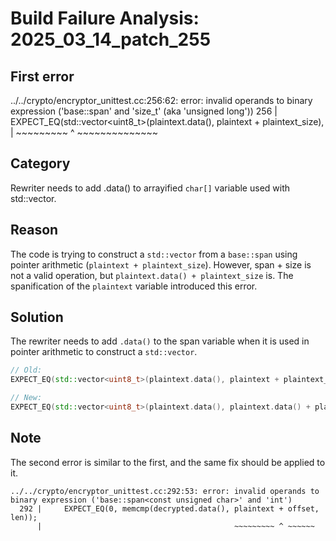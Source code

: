 # Build Failure Analysis: 2025_03_14_patch_255

## First error

../../crypto/encryptor_unittest.cc:256:62: error: invalid operands to binary expression ('base::span<const unsigned char>' and 'size_t' (aka 'unsigned long'))
  256 |   EXPECT_EQ(std::vector<uint8_t>(plaintext.data(), plaintext + plaintext_size),
      |                                                    ~~~~~~~~~ ^ ~~~~~~~~~~~~~~

## Category
Rewriter needs to add .data() to arrayified `char[]` variable used with std::vector.

## Reason
The code is trying to construct a `std::vector` from a `base::span` using pointer arithmetic (`plaintext + plaintext_size`). However, span + size is not a valid operation, but `plaintext.data() + plaintext_size` is. The spanification of the `plaintext` variable introduced this error.

## Solution
The rewriter needs to add `.data()` to the span variable when it is used in pointer arithmetic to construct a `std::vector`.
```c++
// Old:
EXPECT_EQ(std::vector<uint8_t>(plaintext.data(), plaintext + plaintext_size), decrypted_vec);

// New:
EXPECT_EQ(std::vector<uint8_t>(plaintext.data(), plaintext.data() + plaintext_size), decrypted_vec);
```

## Note
The second error is similar to the first, and the same fix should be applied to it.
```
../../crypto/encryptor_unittest.cc:292:53: error: invalid operands to binary expression ('base::span<const unsigned char>' and 'int')
  292 |     EXPECT_EQ(0, memcmp(decrypted.data(), plaintext + offset, len));
      |                                           ~~~~~~~~~ ^ ~~~~~~
```